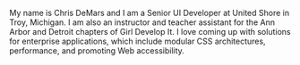 My name is Chris DeMars and I am a Senior UI Developer at United Shore in Troy, Michigan. I am also an instructor and teacher assistant for the Ann Arbor and Detroit chapters of Girl Develop It. I love coming up with solutions for enterprise applications, which include modular CSS architectures, performance, and promoting Web accessibility.
